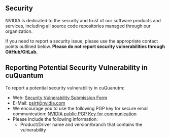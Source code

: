 ## Security

NVIDIA is dedicated to the security and trust of our software products and services, including all source code repositories managed through our organization.

If you need to report a security issue, please use the appropriate contact points outlined below. **Please do not report security vulnerabilities through GitHub/GitLab.**

## Reporting Potential Security Vulnerability in cuQuantum

To report a potential security vulnerability in cuQuanutm:
- Web: [Security Vulnerability Submission Form](https://www.nvidia.com/object/submit-security-vulnerability.html)
- E-Mail: psirt@nvidia.com
- We encourage you to use the following PGP key for secure email communication: [NVIDIA public PGP Key for communication](https://www.nvidia.com/en-us/security/pgp-key)
- Please include the following information:
   	 - Product/Driver name and version/branch that contains the vulnerability
